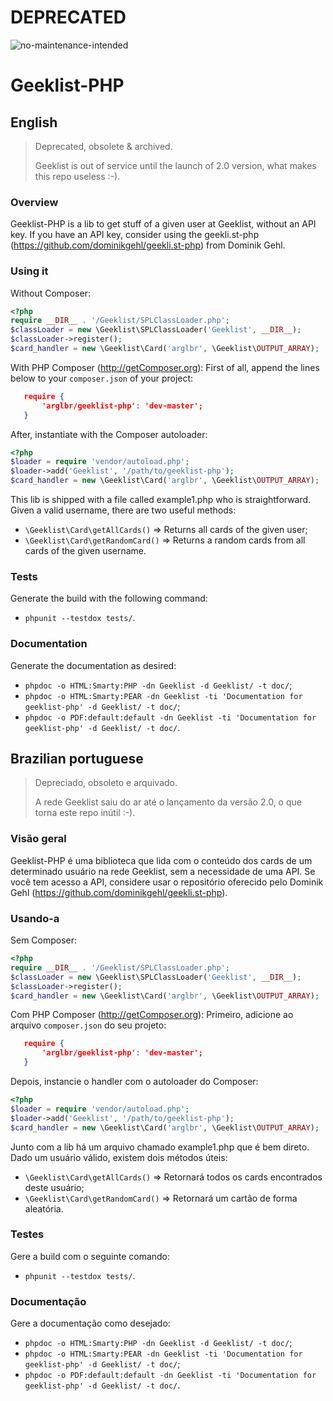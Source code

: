 # DEPRECATED

![no-maintenance-intended](https://img.shields.io/maintenance/no/2012?style=plastic)

# Geeklist-PHP

## English

> Deprecated, obsolete & archived.
> 
> Geeklist is out of service until the launch of 2.0 version, what makes this repo useless :-).

### Overview

Geeklist-PHP is a lib to get stuff of a given user at Geeklist, without an API key. If you have an API key, consider using the geekli.st-php (https://github.com/dominikgehl/geekli.st-php) from Dominik Gehl.

### Using it

Without Composer:
```php
<?php
require __DIR__ . '/Geeklist/SPLClassLoader.php';
$classLoader = new \Geeklist\SPLClassLoader('Geeklist', __DIR__);
$classLoader->register();
$card_handler = new \Geeklist\Card('arglbr', \Geeklist\OUTPUT_ARRAY);

```
With PHP Composer (http://getComposer.org):
First of all, append the lines below to your `composer.json` of your project:
```json
   require {
       'arglbr/geeklist-php': 'dev-master';
   }
```

After, instantiate with the Composer autoloader:
```php
<?php
$loader = require 'vendor/autoload.php';
$loader->add('Geeklist', '/path/to/geeklist-php');
$card_handler = new \Geeklist\Card('arglbr', \Geeklist\OUTPUT_ARRAY);

```

This lib is shipped with a file called example1.php who is straightforward. Given a valid username, there are two useful methods:
* `\Geeklist\Card\getAllCards()` => Returns all cards of the given user;
* `\Geeklist\Card\getRandomCard()` => Returns a random cards from all cards of the given username.

### Tests

Generate the build with the following command:
* `phpunit --testdox tests/`.

### Documentation

Generate the documentation as desired:
* `phpdoc -o HTML:Smarty:PHP -dn Geeklist -d Geeklist/ -t doc/`;
* `phpdoc -o HTML:Smarty:PEAR -dn Geeklist -ti 'Documentation for geeklist-php' -d Geeklist/ -t doc/`;
* `phpdoc -o PDF:default:default -dn Geeklist -ti 'Documentation for geeklist-php' -d Geeklist/ -t doc/`.


## Brazilian portuguese

> Depreciado, obsoleto e arquivado.
> 
> A rede Geeklist saiu do ar até o lançamento da versão 2.0, o que torna este repo inútil :-).

### Visão geral

Geeklist-PHP é uma biblioteca que lida com o conteúdo dos cards de um determinado usuário na rede Geeklist, sem a necessidade de uma API. Se você tem acesso a API, considere usar o repositório oferecido pelo Dominik Gehl (https://github.com/dominikgehl/geekli.st-php).

### Usando-a

Sem Composer:
```php
<?php
require __DIR__ . '/Geeklist/SPLClassLoader.php';
$classLoader = new \Geeklist\SPLClassLoader('Geeklist', __DIR__);
$classLoader->register();
$card_handler = new \Geeklist\Card('arglbr', \Geeklist\OUTPUT_ARRAY);

```
Com PHP Composer (http://getComposer.org):
Primeiro, adicione ao arquivo `composer.json` do seu projeto:
```json
   require {
       'arglbr/geeklist-php': 'dev-master';
   }
```

Depois, instancie o handler com o autoloader do Composer:
```php
<?php
$loader = require 'vendor/autoload.php';
$loader->add('Geeklist', '/path/to/geeklist-php');
$card_handler = new \Geeklist\Card('arglbr', \Geeklist\OUTPUT_ARRAY);

```

Junto com a lib há um arquivo chamado example1.php que é bem direto. Dado um usuário válido, existem dois métodos úteis:
* `\Geeklist\Card\getAllCards()` => Retornará todos os cards encontrados deste usuário;
* `\Geeklist\Card\getRandomCard()` => Retornará um cartão de forma aleatória.

### Testes

Gere a build com o seguinte comando:
* `phpunit --testdox tests/`.

### Documentação

Gere a documentação como desejado:
* `phpdoc -o HTML:Smarty:PHP -dn Geeklist -d Geeklist/ -t doc/`;
* `phpdoc -o HTML:Smarty:PEAR -dn Geeklist -ti 'Documentation for geeklist-php' -d Geeklist/ -t doc/`;
* `phpdoc -o PDF:default:default -dn Geeklist -ti 'Documentation for geeklist-php' -d Geeklist/ -t doc/`.

